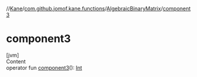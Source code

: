 //[Kane](../../index.md)/[com.github.jomof.kane.functions](../index.md)/[AlgebraicBinaryMatrix](index.md)/[component3](component3.md)



# component3  
[jvm]  
Content  
operator fun [component3](component3.md)(): [Int](https://kotlinlang.org/api/latest/jvm/stdlib/kotlin/-int/index.html)  



